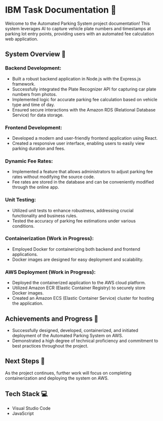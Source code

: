 # IBM Task Documentation 🚀

Welcome to the Automated Parking System project documentation! This system leverages AI to capture vehicle plate numbers and timestamps at parking lot entry points, providing users with an automated fee calculation web application.

## System Overview 📝

### Backend Development:
- Built a robust backend application in Node.js with the Express.js framework.
- Successfully integrated the Plate Recognizer API for capturing car plate numbers from photos.
- Implemented logic for accurate parking fee calculation based on vehicle type and time of day.
- Ensured secure interactions with the Amazon RDS (Relational Database Service) for data storage.

### Frontend Development:
- Developed a modern and user-friendly frontend application using React.
- Created a responsive user interface, enabling users to easily view parking duration and fees.

### Dynamic Fee Rates:
- Implemented a feature that allows administrators to adjust parking fee rates without modifying the source code.
- Fee rates are stored in the database and can be conveniently modified through the online app.

### Unit Testing:
- Utilized unit tests to enhance robustness, addressing crucial functionality and business rules.
- Tested the accuracy of parking fee estimations under various conditions.

### Containerization (Work in Progress):
- Employed Docker for containerizing both backend and frontend applications.
- Docker images are designed for easy deployment and scalability.

### AWS Deployment (Work in Progress):
- Deployed the containerized application to the AWS cloud platform.
- Utilized Amazon ECR (Elastic Container Registry) to securely store Docker images.
- Created an Amazon ECS (Elastic Container Service) cluster for hosting the application.

## Achievements and Progress 🌟

- Successfully designed, developed, containerized, and initiated deployment of the Automated Parking System on AWS.
- Demonstrated a high degree of technical proficiency and commitment to best practices throughout the project.

## Next Steps 🚧

As the project continues, further work will focus on completing containerization and deploying the system on AWS.

## Tech Stack 💻

- Visual Studio Code
- JavaScript
